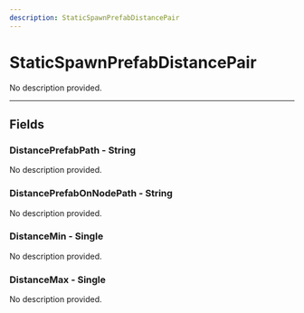 ```yaml
---
description: StaticSpawnPrefabDistancePair
---
```


# StaticSpawnPrefabDistancePair

No description provided.

***

## Fields

### DistancePrefabPath - String

No description provided.

### DistancePrefabOnNodePath - String

No description provided.

### DistanceMin - Single

No description provided.

### DistanceMax - Single

No description provided.
